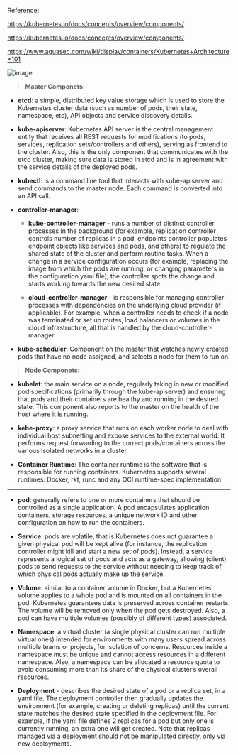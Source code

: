 Reference: 

https://kubernetes.io/docs/concepts/overview/components/

https://kubernetes.io/docs/concepts/overview/components/

https://www.aquasec.com/wiki/display/containers/Kubernetes+Architecture+101


![image](https://user-images.githubusercontent.com/24622526/48311050-48575f80-e5bf-11e8-85db-0bab51f91c9e.png)


> **Master Componets**:

* **etcd**: a simple, distributed key value storage which is used to store the Kubernetes cluster data (such as number of pods, their state, namespace, etc), API objects and service discovery details.

* **kube-apiserver**: Kubernetes API server is the central management entity that receives all REST requests for modifications (to pods, services, replication sets/controllers and others), serving as frontend to the cluster. Also, this is the only component that communicates with the etcd cluster, making sure data is stored in etcd and is in agreement with the service details of the deployed pods.

* **kubectl**: is a command line tool that interacts with kube-apiserver and send commands to the master node. Each command is converted into an API call.

* **controller-manager**: 

   * **kube-controller-manager** - runs a number of distinct controller processes in the background (for example, replication controller controls number of replicas in a pod, endpoints controller populates endpoint objects like services and pods, and others) to regulate the shared state of the cluster and perform routine tasks. When a change in a service configuration occurs (for example, replacing the image from which the pods are running, or changing parameters in the configuration yaml file), the controller spots the change and starts working towards the new desired state.
      
   * **cloud-controller-manager** - is responsible for managing controller processes with dependencies on the underlying cloud provider (if applicable). For example, when a controller needs to check if a node was terminated or set up routes, load balancers or volumes in the cloud infrastructure, all that is handled by the cloud-controller-manager.


* **kube-scheduler**: Component on the master that watches newly created pods that have no node assigned, and selects a node for them to run on.


> **Node Componets**:

* **kubelet**: the main service on a node, regularly taking in new or modified pod specifications (primarily through the kube-apiserver) and ensuring that pods and their containers are healthy and running in the desired state. This component also reports to the master on the health of the host where it is running.

* **kebe-proxy**: a proxy service that runs on each worker node to deal with individual host subnetting and expose services to the external world. It performs request forwarding to the correct pods/containers across the various isolated networks in a cluster.

* **Container Runtime**: The container runtime is the software that is responsible for running containers. Kubernetes supports several runtimes: Docker, rkt, runc and any OCI runtime-spec implementation.


-----

* **pod**:
generally refers to one or more containers that should be controlled as a single application. A pod encapsulates application containers, storage resources, a unique network ID and other configuration on how to run the containers.

* **Service**: pods are volatile, that is Kubernetes does not guarantee a given physical pod will be kept alive (for instance, the replication controller might kill and start a new set of pods). Instead, a service represents a logical set of pods and acts as a gateway, allowing (client) pods to send requests to the service without needing to keep track of which physical pods actually make up the service.

* **Volume**: similar to a container volume in Docker, but a Kubernetes volume applies to a whole pod and is mounted on all containers in the pod. Kubernetes guarantees data is preserved across container restarts. The volume will be removed only when the pod gets destroyed. Also, a pod can have multiple volumes (possibly of different types) associated.

* **Namespace**: a virtual cluster (a single physical cluster can run multiple virtual ones) intended for environments with many users spread across multiple teams or projects, for isolation of concerns. Resources inside a namespace must be unique and cannot access resources in a different namespace. Also, a namespace can be allocated a resource quota to avoid consuming more than its share of the physical cluster’s overall resources.

* **Deployment** - describes the desired state of a pod or a replica set, in a yaml file. The deployment controller then gradually updates the environment (for example, creating or deleting replicas) until the current state matches the desired state specified in the deployment file. For example, if the yaml file defines 2 replicas for a pod but only one is currently running, an extra one will get created. Note that replicas managed via a deployment should not be manipulated directly, only via new deployments.


